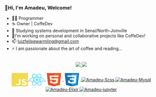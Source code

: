 ### 🎇Hi, I'm Amadeu, Welcome!


- 👨‍💻 Programmer
- ☕  Owner | CoffeDev
- 🌱 Studying systems development in Senai/North-Joinville
- 📡I'm working on personal and collaborative projects like CoffeDev!
- 📫 luizfelipewarmling@gmail.com
- ⚡ I am passionate about the art of coffee and reading...

##
<div align ="center">
  <a href="https://github.com/Amad3eu">
  <img height="170em" src="https://github-readme-stats.vercel.app/api?username=Amad3eu&show_icons=true&theme=react&include_all_commits=true&count_private=true"/>
  <img height="170em" src="https://github-readme-stats.vercel.app/api/top-langs/?username=Amad3eu&layout=compact&langs_count=7&theme=react"/>
    </div>


  
  <div align="center"
       style="display: inline_block"><br>
     <img align="center" alt="Amadeu-Js" height="45" width="55" src="https://raw.githubusercontent.com/devicons/devicon/master/icons/javascript/javascript-plain.svg">
      <img align="center" alt="Amadeu-React" height="45" width="50" src="https://raw.githubusercontent.com/devicons/devicon/master/icons/react/react-original.svg">
  <img align="center" alt="Amadeu-HTML" height="45" width="55" src="https://raw.githubusercontent.com/devicons/devicon/master/icons/html5/html5-original.svg">
  <img align="center" alt="Amadeu-CSS" height="45" width="55" src="https://raw.githubusercontent.com/devicons/devicon/master/icons/css3/css3-original.svg">
      <img align="center" alt="Amadeu-Scss" height="45" width="55" src="https://cdn.jsdelivr.net/gh/devicons/devicon/icons/sass/sass-original.svg">
 <img align="center" alt="Amadeu-Mysql" height="45" width="55" src="https://cdn.jsdelivr.net/gh/devicons/devicon/icons/mysql/mysql-plain.svg">
    <img align="center" alt=Amadeu-Elixir height="45" width="55" src="https://cdn.jsdelivr.net/gh/devicons/devicon/icons/elixir/elixir-original.svg" />
        <img align="center" alt=Amadeu-jupyter height="45" width="55" src="https://cdn.jsdelivr.net/gh/devicons/devicon/icons/jupyter/jupyter-original-wordmark.svg" />
  
</div>
  

##
  </div>


